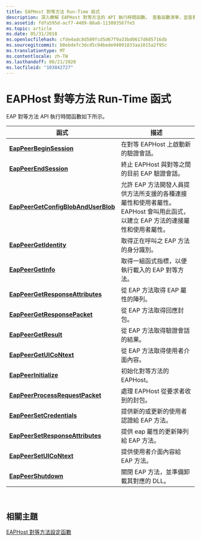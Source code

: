 ```yaml
---
title: EAPHost 對等方法 Run-Time 函式
description: 深入瞭解 EAPHost 對等方法的 API 執行時間函數。 查看函數清單，並查看其他可用的資源。
ms.assetid: fdfa595d-acf7-4489-88a8-113093567fe5
ms.topic: article
ms.date: 05/31/2018
ms.openlocfilehash: cfde4adc8d509fcd5d67f9a33bd0617d605716db
ms.sourcegitcommit: b0ebdefc3dcd5c04bede94091833aa1015a2f95c
ms.translationtype: MT
ms.contentlocale: zh-TW
ms.lasthandoff: 08/21/2020
ms.locfileid: "103842727"
---
```

# <a name="eaphost-peer-method-run-time-functions"></a>EAPHost 對等方法 Run-Time 函式

EAP 對等方法 API 執行時間函數如下所示。



| 函式                                                                   | 描述                                                                                                                                                                                                                 |
|----------------------------------------------------------------------------|-----------------------------------------------------------------------------------------------------------------------------------------------------------------------------------------------------------------------------|
| [**EapPeerBeginSession**](/previous-versions/windows/desktop/api/eapmethodpeerapis/nf-eapmethodpeerapis-eappeerbeginsession)                         | 在對等 EAPHost 上啟動新的驗證會話。                                                                                                                                                                    |
| [**EapPeerEndSession**](/previous-versions/windows/desktop/api/eapmethodpeerapis/nf-eapmethodpeerapis-eappeerendsession)                             | 終止 EAPHost 與對等之間的目前 EAP 驗證會話。                                                                                                                                               |
| [**EapPeerGetConfigBlobAndUserBlob**](/previous-versions/windows/desktop/api/eapmethodpeerapis/nf-eapmethodpeerapis-eappeergetconfigblobanduserblob) | 允許 EAP 方法開發人員提供方法所支援的各種連接屬性和使用者屬性。 EAPHost 會叫用此函式，以建立 EAP 方法的連接屬性和使用者屬性。 |
| [**EapPeerGetIdentity**](/previous-versions/windows/desktop/api/eapmethodpeerapis/nf-eapmethodpeerapis-eappeergetidentity)                           | 取得正在呼叫之 EAP 方法的身分識別。                                                                                                                                                                    |
| [**EapPeerGetInfo**](/previous-versions/windows/desktop/api/eapmethodpeerapis/nf-eapmethodpeerapis-eappeergetinfo)                                   | 取得一組函式指標，以便執行載入的 EAP 對等方法。                                                                                                                                     |
| [**EapPeerGetResponseAttributes**](/previous-versions/windows/desktop/api/eapmethodpeerapis/nf-eapmethodpeerapis-eappeergetresponseattributes)       | 從 EAP 方法取得 EAP 屬性的陣列。                                                                                                                                                                     |
| [**EapPeerGetResponsePacket**](/previous-versions/windows/desktop/api/eapmethodpeerapis/nf-eapmethodpeerapis-eappeergetresponsepacket)               | 從 EAP 方法取得回應封包。                                                                                                                                                                              |
| [**EapPeerGetResult**](/previous-versions/windows/desktop/api/eapmethodpeerapis/nf-eapmethodpeerapis-eappeergetresult)                               | 從 EAP 方法取得驗證會話的結果。                                                                                                                                                        |
| [**EapPeerGetUICoNtext**](/previous-versions/windows/desktop/api/eapmethodpeerapis/nf-eapmethodpeerapis-eappeergetuicontext)                         | 從 EAP 方法取得使用者介面內容。                                                                                                                                                                     |
| [**EapPeerInitialize**](/previous-versions/windows/desktop/api/eapmethodpeerapis/nf-eapmethodpeerapis-eappeerinitialize)                             | 初始化對等方法的 EAPHost。                                                                                                                                                                                    |
| [**EapPeerProcessRequestPacket**](/previous-versions/windows/desktop/api/eapmethodpeerapis/nf-eapmethodpeerapis-eappeerprocessrequestpacket)         | 處理 EAPHost 從要求者收到的封包。                                                                                                                                                                   |
| [**EapPeerSetCredentials**](/previous-versions/windows/desktop/api/eapmethodpeerapis/nf-eapmethodpeerapis-eappeersetcredentials)                     | 提供新的或更新的使用者認證給 EAP 方法。                                                                                                                                                                 |
| [**EapPeerSetResponseAttributes**](/previous-versions/windows/desktop/api/eapmethodpeerapis/nf-eapmethodpeerapis-eappeersetresponseattributes)       | 提供 eap 屬性的更新陣列給 EAP 方法。                                                                                                                                                              |
| [**EapPeerSetUICoNtext**](/previous-versions/windows/desktop/api/eapmethodpeerapis/nf-eapmethodpeerapis-eappeersetuicontext)                         | 提供使用者介面內容給 EAP 方法。                                                                                                                                                                        |
| [**EapPeerShutdown**](/previous-versions/windows/desktop/api/eapmethodpeerapis/nf-eapmethodpeerapis-eappeershutdown)                                 | 關閉 EAP 方法，並準備卸載其對應的 DLL。                                                                                                                                                     |



 

## <a name="related-topics"></a>相關主題

<dl> <dt>

[EAPHost 對等方法設定函數](eaphost-peer-method-run-time-functions.md)
</dt> </dl>

 

 




